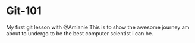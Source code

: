 # Git-101
My first git lesson with @Amianie
This is to show the awesome journey am about to undergo to be the best computer scientist i can be.
